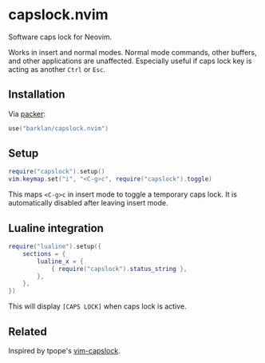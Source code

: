 # capslock.nvim

Software caps lock for Neovim.

Works in insert and normal modes. Normal mode commands, other buffers, and other applications
are unaffected. Especially useful if caps lock key is acting as another `Ctrl` or `Esc`.

## Installation

Via [packer](https://github.com/wbthomason/packer.nvim):

```lua
use("barklan/capslock.nvim")
```

## Setup

```lua
require("capslock").setup()
vim.keymap.set("i", "<C-g>c", require("capslock").toggle)
```

This maps `<C-g>c` in insert mode to toggle a temporary caps lock.
It is automatically disabled after leaving insert mode.

## Lualine integration

```lua
require("lualine").setup({
    sections = {
        lualine_x = {
            { require("capslock").status_string },
        },
    },
})
```

This will display `[CAPS LOCK]` when caps lock is active.

## Related

Inspired by tpope's [vim-capslock](https://github.com/tpope/vim-capslock).

